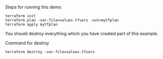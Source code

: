 Steps for running this demo.

```
terraform init
terraform plan -var-file=values.tfvars -out=mytfplan
terraform apply mytfplan
```

You should destroy everything which you have created part of this example.

Command for destroy

```
terraform destroy -var-file=values.tfvars
```
